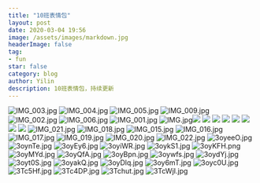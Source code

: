```yaml
---
title: "10班表情包"
layout: post
date: 2020-03-04 19:56
image: /assets/images/markdown.jpg
headerImage: false
tag:
- fun
star: false
category: blog
author: Yilin
description: 10班表情包，持续更新
---
```




![IMG_003.jpg](https://i.loli.net/2020/03/04/6oLfxD1WPAEMcZh.jpg)
![IMG_004.jpg](https://i.loli.net/2020/03/04/WRiVl2EyPvJ63og.jpg)
![IMG_005.jpg](https://i.loli.net/2020/03/04/a2NLsD3CHmrxvF9.jpg)
![IMG_009.jpg](https://i.loli.net/2020/03/04/LzIBhet943Tofd1.jpg)
![IMG_002.jpg](https://i.loli.net/2020/03/04/bTJPG7UFlRKI9rq.jpg)
![IMG_006.jpg](https://i.loli.net/2020/03/04/9SCiQKy7Jnh86sV.jpg)
![IMG_001.jpg](https://i.loli.net/2020/03/04/MRUK8YD2OV17qfw.jpg)
![IMG.jpg](https://i.loli.net/2020/03/04/yrt6LjGu981MVDi.jpg)![](https://ftp.bmp.ovh/imgs/2020/03/14394132b1c668c4.jpg)
![](https://ftp.bmp.ovh/imgs/2020/03/18766ddc6ac45daf.jpg)
![](https://ftp.bmp.ovh/imgs/2020/03/5816413eebb22254.jpg)
![](https://ftp.bmp.ovh/imgs/2020/03/9730564e3c3981b8.jpg)
![](https://ftp.bmp.ovh/imgs/2020/03/762adf6642214bbf.jpg)
![](https://ftp.bmp.ovh/imgs/2020/03/d50b806a33db768c.jpg)
![](https://ftp.bmp.ovh/imgs/2020/03/4adc063b26c028ca.jpg)
![](https://ftp.bmp.ovh/imgs/2020/03/99ac528ef59f3f57.jpg)
![IMG_021.jpg](https://i.loli.net/2020/03/04/WSUOmv9tnx1f84j.jpg)
![IMG_018.jpg](https://i.loli.net/2020/03/04/akSoDemtJTIPxBG.jpg)
![IMG_015.jpg](https://i.loli.net/2020/03/04/oG1zevCRxdSkOrZ.jpg)
![IMG_016.jpg](https://i.loli.net/2020/03/04/1g82wxYhcMFdIO7.jpg)
![IMG_017.jpg](https://i.loli.net/2020/03/04/3ZSMAtkfqCeb4v6.jpg)
![IMG_019.jpg](https://i.loli.net/2020/03/04/5OoCwjWQsefpuvr.jpg)
![IMG_020.jpg](https://i.loli.net/2020/03/04/oh5U3MVAOKyvWQ4.jpg)
![IMG_022.jpg](https://i.loli.net/2020/03/04/sI592EQNYo8LySg.jpg)
![3oyeeO.jpg](https://s2.ax1x.com/2020/03/04/3oyeeO.jpg)
![3oynTe.jpg](https://s2.ax1x.com/2020/03/04/3oynTe.jpg)
![3oyEy6.jpg](https://s2.ax1x.com/2020/03/04/3oyEy6.jpg)
![3oyiWR.jpg](https://s2.ax1x.com/2020/03/04/3oyiWR.jpg)
![3oykS1.jpg](https://s2.ax1x.com/2020/03/04/3oykS1.jpg)
![3oyKFH.png](https://s2.ax1x.com/2020/03/04/3oyKFH.png)
![3oyMYd.jpg](https://s2.ax1x.com/2020/03/04/3oyMYd.jpg)
![3oyQfA.jpg](https://s2.ax1x.com/2020/03/04/3oyQfA.jpg)
![3oyBpn.jpg](https://s2.ax1x.com/2020/03/04/3oyBpn.jpg)
![3oywfs.jpg](https://s2.ax1x.com/2020/03/04/3oywfs.jpg)
![3oydYj.jpg](https://s2.ax1x.com/2020/03/04/3oydYj.jpg)
![3oyt0S.jpg](https://s2.ax1x.com/2020/03/04/3oyt0S.jpg)
![3oyakQ.jpg](https://s2.ax1x.com/2020/03/04/3oyakQ.jpg)
![3oyDlq.jpg](https://s2.ax1x.com/2020/03/04/3oyDlq.jpg)
![3oy6mT.jpg](https://s2.ax1x.com/2020/03/04/3oy6mT.jpg)
![3oyc0U.jpg](https://s2.ax1x.com/2020/03/04/3oyc0U.jpg)
![3Tc5Hf.jpg](https://s2.ax1x.com/2020/03/05/3Tc5Hf.jpg)
![3Tc4DP.jpg](https://s2.ax1x.com/2020/03/05/3Tc4DP.jpg)
![3Tchut.jpg](https://s2.ax1x.com/2020/03/05/3Tchut.jpg)
![3TcWjI.jpg](https://s2.ax1x.com/2020/03/05/3TcWjI.jpg)